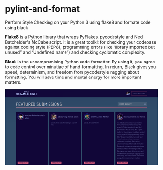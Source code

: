# pylint-and-format

Perform Style Checking on your Python 3 using flake8 and formate code using black


<b>Flake8</b> is a Python library that wraps PyFlakes, pycodestyle and Ned Batchelder's McCabe script. It is a great 
toolkit for checking your codebase against coding style (PEP8), programming errors (like “library imported but unused” and “Undefined name”) and checking cyclomatic complexity.

<b>Black</b> is the uncompromising Python code formatter. By using it, you agree to cede control over minutiae of hand-formatting. In return, Black gives you speed, determinism, and freedom from pycodestyle nagging about formatting. You will save time and mental energy for more important matters.

<img src="Screenshot from 2020-04-18 00-32-08.png"/>
